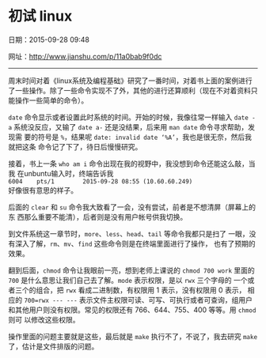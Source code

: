 # 初试 linux

日期：2015-09-28 09:48

网址：<http://www.jianshu.com/p/11a0bab9f0dc>

---

周末时间对着《linux系统及编程基础》研究了一番时间，对着书上面的案例进行
了一些操作。除了一些命令实现不了外，其他的进行还算顺利（现在不对着资料只
能操作一些简单的命令）。

`date` 命令显示或者设置此时系统的时间。开始的时候，我像往常一样输入 `date -a`
系统没反应，又输了 `date a-` 还是没结果，后来用 `man date` 命令寻求帮助，发现需
要的符号是 `%`，结果呢 `date: invalid date ‘%A’`，我也是很无奈，然后我就把这条
命令记了下了，待日后慢慢研究。

接着，书上一条 `who am i` 命令出现在我的视野中，我没想到命令还能这么敲，当我
在unbuntu输入时，终端告诉我\
`6004    pts/1        2015-09-28 08:55 (10.60.60.249)`\
好像很有意思的样子。

后面的 `clear` 和 `su` 命令我大致看了一会，没有尝试，前者是不想清屏（屏幕上的东
西那么重要不能清），后者则是没有用户帐号供我切换。

到文件系统这一章节时，`more`、`less`、`head`、`tail` 等命令我都只是扫了
一眼，没有深入了解，`rm`、`mv`、`find` 这些命令则是在终端里面进行了操作，
也有了预期的效果。

翻到后面，`chmod` 命令让我眼前一亮，想到老师上课说的 `chmod 700 work` 里面的
`700` 是什么意思让我们自己去了解。`mode` 表示权限，是以 `rwx` 三个字母的
一个或者三个的组合，把 `rwx` 看成二进制数，有权限用 1 表示，没有权限用 0 表示，
相应的 `700=rwx --- ---` 表示文件主权限可读、可写、可执行或者可查询，组用户
和其他用户则没有权限。常见的权限还有 766、644、755、400 等等。用 `chmod` 则可
以修改这些权限。

操作里面的问题主要就是这些，最后就是 `make` 执行不了，不说了，我去研究
`make` 了，估计是文件排版的问题。
